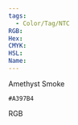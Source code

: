 ```yaml
---
tags:
  - Color/Tag/NTC
RGB:
Hex:
CMYK:
HSL:
Name:
---
```

Amethyst Smoke
```palette
#A397B4
```
RGB
